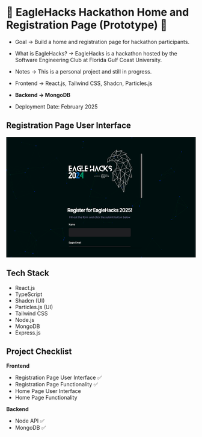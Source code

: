 # 🦅 EagleHacks Hackathon Home and Registration Page (Prototype) 🦅

- Goal -> Build a home and registration page for hackathon participants.

- What is EagleHacks? -> EagleHacks is a hackathon hosted by the Software Engineering Club at Florida Gulf Coast University.

- Notes -> This is a personal project and still in progress.

- Frontend -> React.js, Tailwind CSS, Shadcn, Particles.js

- **Backend -> MongoDB**

- Deployment Date: February 2025


## Registration Page User Interface <a name="introduction"></a>

<div style="display: flex; justify-content: space-around;">
  <img src="https://raw.githubusercontent.com/tbaratta/EagleHacks_Prototype/main/images/Signup_Form.png" alt="Signup Form" width="600" height="320">
</div>

## Tech Stack <a name="tech-stack"></a>

- React.js
- TypeScript
- Shadcn (UI)
- Particles.js (UI)
- Tailwind CSS
- Node.js
- MongoDB
- Express.js

## Project Checklist <a name="check-list"></a>

**Frontend**

- Registration Page User Interface ✅
- Registration Page Functionality ✅
- Home Page User Interface
- Home Page Functionality

**Backend**

- Node API ✅
- MongoDB ✅



